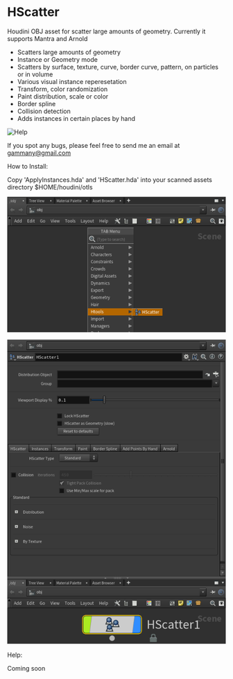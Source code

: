 # HScatter

Houdini OBJ asset for scatter large amounts of geometry. Currently it supports Mantra and Arnold

- Scatters large amounts of geometry
- Instance or Geometry mode
- Scatters by surface, texture, curve, border curve, pattern, on particles or in volume
- Various visual instance reperesetation
- Transform, color randomization
- Paint distribution, scale or color
- Border spline
- Collision detection
- Adds instances in certain places by hand

![Help](Help/HScatter_bt.gif)

If you spot any bugs, please feel free to send me an email at gammany@gmail.com

How to Install:

Copy 'ApplyInstances.hda' and 'HScatter.hda' into your scanned assets directory $HOME/houdini/otls

![1](Help/1.png)

![2](Help/2.png)

Help:

Coming soon
